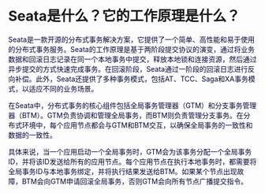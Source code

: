 # Seata是什么？它的工作原理是什么？

<font style="color:rgb(5, 7, 59);background-color:rgb(253, 253, 254);">Seata是一款开源的分布式事务解决方案，它提供了一个简单、高性能和易于使用的分布式事务服务。Seata的工作原理是基于两阶段提交协议的演变，通过将业务数据和回滚日志记录在同一个本地事务中提交，释放本地锁和连接资源，然后通过异步提交的方式快速完成事务。在回滚阶段，Seata通过一阶段的回滚日志进行反向补偿。此外，Seata还提供了多种事务模式，包括AT、TCC、Saga和XA事务模式，以适应不同的业务场景。</font>

<font style="color:rgb(5, 7, 59);background-color:rgb(253, 253, 254);">在Seata中，分布式事务的核心组件包括全局事务管理器（GTM）和分支事务管理器（BTM）。GTM负责协调和管理全局事务，而BTM则负责管理分支事务。在分布式环境中，每个应用节点都会与GTM和BTM交互，以确保全局事务的一致性和数据的一致性。</font>

<font style="color:rgb(5, 7, 59);background-color:rgb(253, 253, 254);">具体来说，当一个应用启动一个全局事务时，GTM会为该事务分配一个全局事务ID，并将该ID发送给所有的应用节点。每个应用节点在执行本地事务时，都需要将全局事务ID与本地事务绑定，并将执行结果发送给BTM。如果某个节点出现故障，BTM会向GTM申请回滚全局事务，否则GTM会向所有节点广播提交指令。</font>
